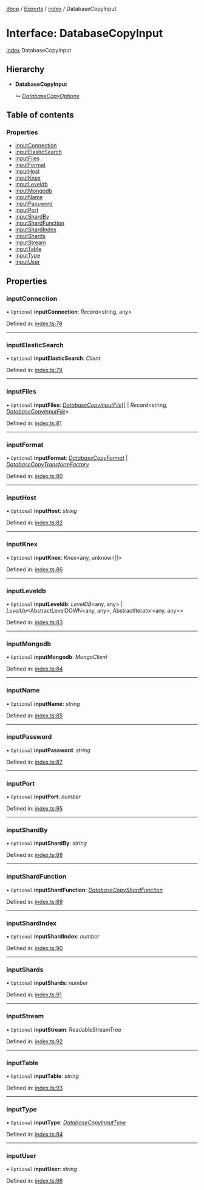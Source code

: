 [dbcp](../README.md) / [Exports](../modules.md) / [index](../modules/index.md) / DatabaseCopyInput

# Interface: DatabaseCopyInput

[index](../modules/index.md).DatabaseCopyInput

## Hierarchy

- **DatabaseCopyInput**

  ↳ [*DatabaseCopyOptions*](index.databasecopyoptions.md)

## Table of contents

### Properties

- [inputConnection](index.databasecopyinput.md#inputconnection)
- [inputElasticSearch](index.databasecopyinput.md#inputelasticsearch)
- [inputFiles](index.databasecopyinput.md#inputfiles)
- [inputFormat](index.databasecopyinput.md#inputformat)
- [inputHost](index.databasecopyinput.md#inputhost)
- [inputKnex](index.databasecopyinput.md#inputknex)
- [inputLeveldb](index.databasecopyinput.md#inputleveldb)
- [inputMongodb](index.databasecopyinput.md#inputmongodb)
- [inputName](index.databasecopyinput.md#inputname)
- [inputPassword](index.databasecopyinput.md#inputpassword)
- [inputPort](index.databasecopyinput.md#inputport)
- [inputShardBy](index.databasecopyinput.md#inputshardby)
- [inputShardFunction](index.databasecopyinput.md#inputshardfunction)
- [inputShardIndex](index.databasecopyinput.md#inputshardindex)
- [inputShards](index.databasecopyinput.md#inputshards)
- [inputStream](index.databasecopyinput.md#inputstream)
- [inputTable](index.databasecopyinput.md#inputtable)
- [inputType](index.databasecopyinput.md#inputtype)
- [inputUser](index.databasecopyinput.md#inputuser)

## Properties

### inputConnection

• `Optional` **inputConnection**: *Record*<string, any\>

Defined in: [index.ts:78](https://github.com/wholebuzz/dbcp/blob/master/src/index.ts#L78)

___

### inputElasticSearch

• `Optional` **inputElasticSearch**: *Client*

Defined in: [index.ts:79](https://github.com/wholebuzz/dbcp/blob/master/src/index.ts#L79)

___

### inputFiles

• `Optional` **inputFiles**: [*DatabaseCopyInputFile*](index.databasecopyinputfile.md)[] \| *Record*<string, [*DatabaseCopyInputFile*](index.databasecopyinputfile.md)\>

Defined in: [index.ts:81](https://github.com/wholebuzz/dbcp/blob/master/src/index.ts#L81)

___

### inputFormat

• `Optional` **inputFormat**: [*DatabaseCopyFormat*](../enums/format.databasecopyformat.md) \| [*DatabaseCopyTransformFactory*](../modules/format.md#databasecopytransformfactory)

Defined in: [index.ts:80](https://github.com/wholebuzz/dbcp/blob/master/src/index.ts#L80)

___

### inputHost

• `Optional` **inputHost**: *string*

Defined in: [index.ts:82](https://github.com/wholebuzz/dbcp/blob/master/src/index.ts#L82)

___

### inputKnex

• `Optional` **inputKnex**: *Knex*<any, unknown[]\>

Defined in: [index.ts:86](https://github.com/wholebuzz/dbcp/blob/master/src/index.ts#L86)

___

### inputLeveldb

• `Optional` **inputLeveldb**: *LevelDB*<any, any\> \| *LevelUp*<AbstractLevelDOWN<any, any\>, AbstractIterator<any, any\>\>

Defined in: [index.ts:83](https://github.com/wholebuzz/dbcp/blob/master/src/index.ts#L83)

___

### inputMongodb

• `Optional` **inputMongodb**: *MongoClient*

Defined in: [index.ts:84](https://github.com/wholebuzz/dbcp/blob/master/src/index.ts#L84)

___

### inputName

• `Optional` **inputName**: *string*

Defined in: [index.ts:85](https://github.com/wholebuzz/dbcp/blob/master/src/index.ts#L85)

___

### inputPassword

• `Optional` **inputPassword**: *string*

Defined in: [index.ts:87](https://github.com/wholebuzz/dbcp/blob/master/src/index.ts#L87)

___

### inputPort

• `Optional` **inputPort**: *number*

Defined in: [index.ts:95](https://github.com/wholebuzz/dbcp/blob/master/src/index.ts#L95)

___

### inputShardBy

• `Optional` **inputShardBy**: *string*

Defined in: [index.ts:88](https://github.com/wholebuzz/dbcp/blob/master/src/index.ts#L88)

___

### inputShardFunction

• `Optional` **inputShardFunction**: [*DatabaseCopyShardFunction*](../enums/format.databasecopyshardfunction.md)

Defined in: [index.ts:89](https://github.com/wholebuzz/dbcp/blob/master/src/index.ts#L89)

___

### inputShardIndex

• `Optional` **inputShardIndex**: *number*

Defined in: [index.ts:90](https://github.com/wholebuzz/dbcp/blob/master/src/index.ts#L90)

___

### inputShards

• `Optional` **inputShards**: *number*

Defined in: [index.ts:91](https://github.com/wholebuzz/dbcp/blob/master/src/index.ts#L91)

___

### inputStream

• `Optional` **inputStream**: ReadableStreamTree

Defined in: [index.ts:92](https://github.com/wholebuzz/dbcp/blob/master/src/index.ts#L92)

___

### inputTable

• `Optional` **inputTable**: *string*

Defined in: [index.ts:93](https://github.com/wholebuzz/dbcp/blob/master/src/index.ts#L93)

___

### inputType

• `Optional` **inputType**: [*DatabaseCopyInputType*](../enums/format.databasecopyinputtype.md)

Defined in: [index.ts:94](https://github.com/wholebuzz/dbcp/blob/master/src/index.ts#L94)

___

### inputUser

• `Optional` **inputUser**: *string*

Defined in: [index.ts:96](https://github.com/wholebuzz/dbcp/blob/master/src/index.ts#L96)

